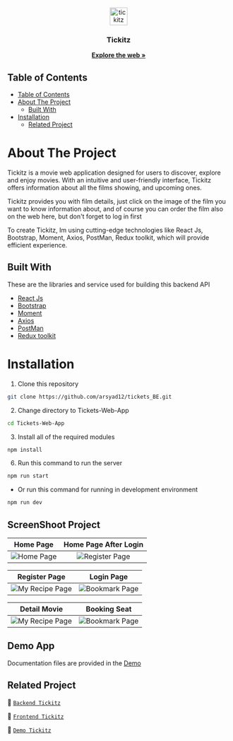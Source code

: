 <br />
<p align="center">
  <div align="center">
    <img height="40" src="https://tickets-web-app.vercel.app/img/logo/Tickitz%201.png" alt="tickitz" border="0"/>
  </div>
  <h3 align="center">Tickitz</h3>
  <p align="center">
    <a href="https://github.com/muhwanto0123/tickitz_fe_2React"><strong>Explore the web »</strong></a>
    <br />
  </p>
</p>

## Table of Contents

- [Table of Contents](#table-of-contents)
- [About The Project](#about-the-project)
  - [Built With](#built-with)
- [Installation](#installation)
  - [Related Project](#related-project)


# About The Project

Tickitz is a movie web application designed for users to discover, explore and enjoy movies. With an intuitive and user-friendly interface, Tickitz offers information about all the films showing, and upcoming ones. 

Tickitz provides you with film details, just click on the image of the film you want to know information about, and of course you can order the film also on the web here, but don't forget to log in first

To create Tickitz, Im using cutting-edge technologies like React Js, Bootstrap, Moment, Axios, PostMan, Redux toolkit, which will provide efficient experience.

## Built With

These are the libraries and service used for building this backend API

- [React Js](https://react.dev/learn)
- [Bootstrap](https://getbootstrap.com/)
- [Moment](https://momentjs.com/)
- [Axios](https://axios-http.com/docs/intro)
- [PostMan](https://www.postman.com/)
- [Redux toolkit](https://redux-toolkit.js.org/)

# Installation

1. Clone this repository

```sh
git clone https://github.com/arsyad12/tickets_BE.git
```

2. Change directory to Tickets-Web-App

```sh
cd Tickets-Web-App
```

3. Install all of the required modules

```sh
npm install
```

6. Run this command to run the server

```sh
npm run start
```

- Or run this command for running in development environment

```sh
npm run dev
```

## ScreenShoot Project
| Home Page | Home Page After Login|
| :---: | :---: |
|![Home Page](https://i.postimg.cc/CLnJ45xC/tickitz-fe-2-react-vercel-app.png)|![Register Page](https://i.postimg.cc/qqSwTVjC/tickitz-fe-2-react-vercel-app-1.png)|


| Register Page | Login Page |
| :---: | :---: |
|![My Recipe Page](https://i.postimg.cc/nhcrJj9B/Screenshot-2023-12-19-232753.png)|![Bookmark Page](https://i.postimg.cc/BnY6QS2y/Screenshot-2023-12-19-232818.png)|


| Detail Movie | Booking Seat |
| :---: | :---: |
|![My Recipe Page](https://i.postimg.cc/4dw2jSDz/tickitz-fe-2-react-vercel-app-2.png)|![Bookmark Page](https://i.postimg.cc/1zhdF60N/tickitz-fe-2-react-vercel-app-3.png)|




## Demo App

Documentation files are provided in the [Demo](https://tickitz-fe-2-react.vercel.app/)

## Related Project

:rocket: [`Backend Tickitz`](https://github.com/muhwanto0123/Tickitz_Project)

:rocket: [`Frontend Tickitz`](https://tickitz-fe-2-react.vercel.app/)

:rocket: [`Demo Tickitz`](https://tickitz-fe-2-react.vercel.app/)
